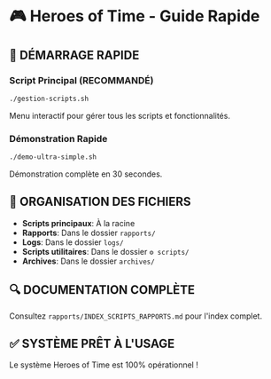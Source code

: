 # 🎮 Heroes of Time - Guide Rapide

## 🚀 DÉMARRAGE RAPIDE

### Script Principal (RECOMMANDÉ)
```bash
./gestion-scripts.sh
```
Menu interactif pour gérer tous les scripts et fonctionnalités.

### Démonstration Rapide
```bash
./demo-ultra-simple.sh
```
Démonstration complète en 30 secondes.

## 📁 ORGANISATION DES FICHIERS

- **Scripts principaux**: À la racine
- **Rapports**: Dans le dossier `rapports/`
- **Logs**: Dans le dossier `logs/`
- **Scripts utilitaires**: Dans le dossier `⚙️ scripts/`
- **Archives**: Dans le dossier `archives/`

## 🔍 DOCUMENTATION COMPLÈTE

Consultez `rapports/INDEX_SCRIPTS_RAPPORTS.md` pour l'index complet.

## ✅ SYSTÈME PRÊT À L'USAGE

Le système Heroes of Time est 100% opérationnel !
